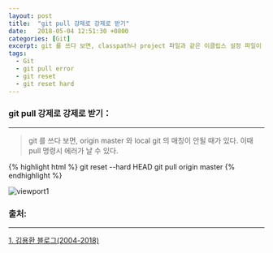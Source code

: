 ```yaml
---
layout: post
title:  "git pull 강제로 강제로 받기"
date:   2018-05-04 12:51:30 +0800
categories: [Git]
excerpt: git 를 쓰다 보면, classpath나 project 파일과 같은 이클립스 설정 파일이 자동으로 바뀌어지면서 git pull 명령시 에러가 날 수 있다.
tags:
  - Git
  - git pull error
  - git reset
  - git reset hard
---
```


### git pull 강제로 강제로 받기：
---

> git 를 쓰다 보면, origin master 와 local git 의 매칭이 안될 때가 있다. 이때 pull 명령시 에러가 날 수 있다.

{% highlight html %}
git reset --hard HEAD 
git pull origin master
{% endhighlight %}

![viewport1](https://i.imgur.com/GYCMndp.png)



### 출처:

---

[1. 김용환 블로그(2004-2018)](http://knight76.tistory.com/entry/git-pull-강제로-강제로-받기)


